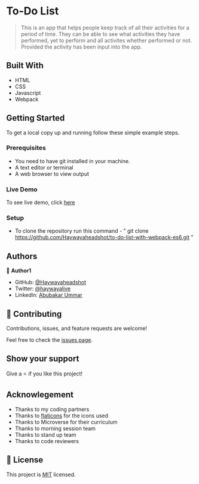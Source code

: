 # To-Do List

> This is an app that helps people keep track of all their activities for a period of time. They can be able to see what activities they have performed, yet to perform and all activites whether performed or not. Provided the activity has been input into the app.


## Built With

- HTML
- CSS
- Javascript
- Webpack


## Getting Started


To get a local copy up and running follow these simple example steps.

### Prerequisites
- You need to have git installed in your machine.
- A text editor or terminal
- A web browser to view output

### Live Demo

To see live demo, click [here](https://haywayaheadshot.github.io/to-do-list-with-webpack-es6/)

### Setup
- To clone the repository run this command - " git clone https://github.com/Haywayaheadshot/to-do-list-with-webpack-es6.git "

## Authors

👤 **Author1**

- GitHub: [@Haywayaheadshot](https://github.com/Haywayaheadshot)
- Twitter: [@haywayalive](https://twitter.com/haywayalive)
- LinkedIn: [Abubakar Ummar](https://linkedin.com/in/abubakar-ummar-4b6643245)


## 🤝 Contributing

Contributions, issues, and feature requests are welcome!

Feel free to check the [issues page](../../issues/).

## Show your support

Give a ⭐️ if you like this project!

## Acknowlegement
- Thanks to my coding partners
- Thanks to [flaticons](https://www.flaticon.com/) for the icons used
- Thanks to Microverse for their curriculum
- Thanks to morning session team
- Thanks to stand up team
- Thanks to code reviewers

## 📝 License

This project is [MIT](./LICENSE) licensed.